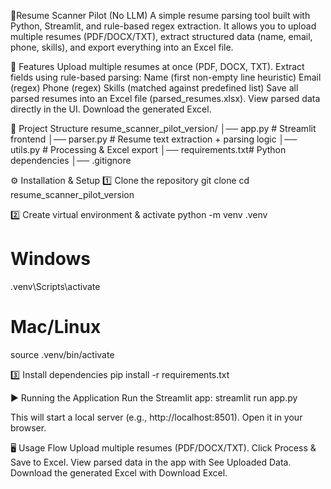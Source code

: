 📄Resume Scanner Pilot (No LLM)
A simple resume parsing tool built with Python, Streamlit, and rule-based regex extraction.
It allows you to upload multiple resumes (PDF/DOCX/TXT), extract structured data (name, email, phone, skills), and export everything into an Excel file.

🚀 Features
Upload multiple resumes at once (PDF, DOCX, TXT).
Extract fields using rule-based parsing:
Name (first non-empty line heuristic)
Email (regex)
Phone (regex)
Skills (matched against predefined list)
Save all parsed resumes into an Excel file (parsed_resumes.xlsx).
View parsed data directly in the UI.
Download the generated Excel.

📂 Project Structure
resume_scanner_pilot_version/
│── app.py          # Streamlit frontend
│── parser.py       # Resume text extraction + parsing logic
│── utils.py        # Processing & Excel export
│── requirements.txt# Python dependencies
│── .gitignore

⚙️ Installation & Setup
1️⃣ Clone the repository
git clone <your-repo-url>
cd resume_scanner_pilot_version

2️⃣ Create virtual environment & activate
python -m venv .venv
# Windows
.venv\Scripts\activate
# Mac/Linux
source .venv/bin/activate

3️⃣ Install dependencies
pip install -r requirements.txt

▶️ Running the Application
Run the Streamlit app:
streamlit run app.py

This will start a local server (e.g., http://localhost:8501).
Open it in your browser.

🖥️ Usage Flow
Upload multiple resumes (PDF/DOCX/TXT).
Click Process & Save to Excel.
View parsed data in the app with See Uploaded Data.
Download the generated Excel with Download Excel.
